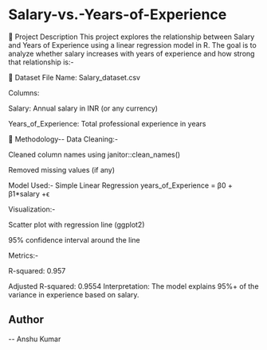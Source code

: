 # Salary-vs.-Years-of-Experience

📝 Project Description
This project explores the relationship between Salary and Years of Experience using a linear regression model in R. The goal is to analyze whether salary increases with years of experience and how strong that relationship is:- 

📁 Dataset
File Name: Salary_dataset.csv

Columns:

Salary: Annual salary in INR (or any currency)

Years_of_Experience: Total professional experience in years

🧪 Methodology--
Data Cleaning:-

Cleaned column names using janitor::clean_names()

Removed missing values (if any)

Model Used:-
Simple Linear Regression
years_of_Experience = β0 +  β1*salary +ϵ

Visualization:-

Scatter plot with regression line (ggplot2)

95% confidence interval around the line

Metrics:-

R-squared: 0.957

Adjusted R-squared: 0.9554
Interpretation: The model explains 95%+ of the variance in experience based on salary.

## Author 
-- Anshu Kumar

